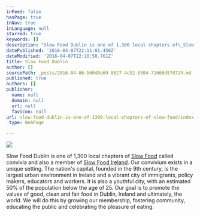 ```yaml
---
inFeed: false
hasPage: true
inNav: true
inLanguage: null
starred: true
keywords: []
description: "Slow Food Dublin is one of 1,300 local chapters of\_Slow Food\_called convivia and also a member of\_Slow Food Ireland. Our convivium exists in a unique setting. The nation’s capital, founded in the 9th century, is the largest urban environment in Ireland and\_a vibrant city of immigrants, policy makers, educators and workers. It is also a youthful city, with an estimated 50% of the population below the age of 25. Our goal is to promote the values of good, clean and fair food in Dublin, Ireland and ultimately, the world. We will do this by growing our membership, fostering community, educating the public and celebrating the pleasure of eating."
datePublished: '2016-04-07T22:11:01.450Z'
dateModified: '2016-04-07T22:10:50.761Z'
title: Slow Food Dublin
author: []
sourcePath: _posts/2016-04-06-56040a69-8627-4c52-8304-71666d57d729.md
published: true
authors: []
publisher:
  name: null
  domain: null
  url: null
  favicon: null
url: slow-food-dublin-is-one-of-1300-local-chapters-of-slow-food/index.html
_type: WebPage

---
```

![](https://s3-us-west-2.amazonaws.com/the-grid-img/p/9519df86840ea6561fccbec22f64aeb9326da2d9.jpg)

Slow Food Dublin is one of 1,300 local chapters of [Slow Food][0] called convivia and also a member of [Slow Food Ireland][1]. Our convivium exists in a unique setting. The nation's capital, founded in the 9th century, is the largest urban environment in Ireland and a vibrant city of immigrants, policy makers, educators and workers. It is also a youthful city, with an estimated 50% of the population below the age of 25\. Our goal is to promote the values of good, clean and fair food in Dublin, Ireland and ultimately, the world. We will do this by growing our membership, fostering community, educating the public and celebrating the pleasure of eating.

[0]: http://www.slowfood.com/
[1]: http://www.slowfoodireland.com/